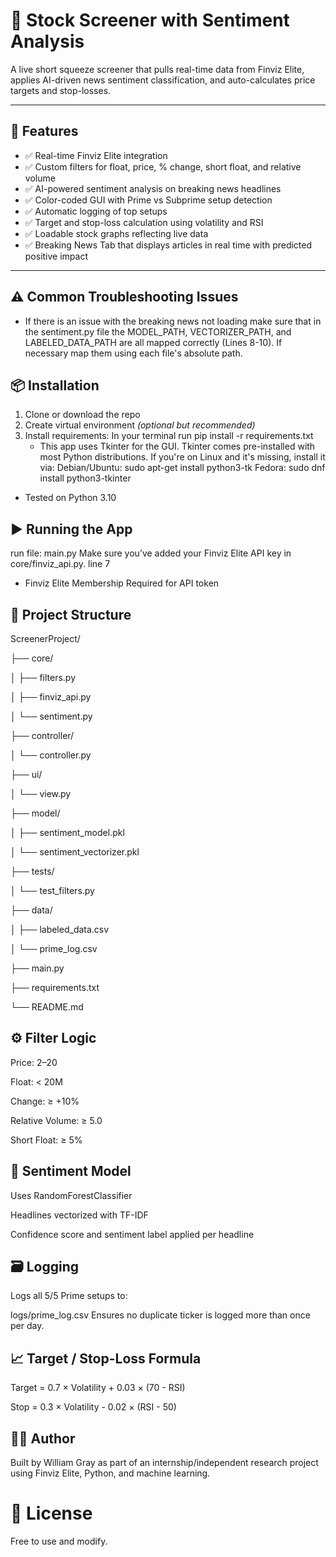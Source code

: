 # 🧠 Stock Screener with Sentiment Analysis

A live short squeeze screener that pulls real-time data from Finviz Elite, applies AI-driven news sentiment classification, and auto-calculates price targets and stop-losses.

---

## 🚀 Features

- ✅ Real-time Finviz Elite integration
- ✅ Custom filters for float, price, % change, short float, and relative volume
- ✅ AI-powered sentiment analysis on breaking news headlines
- ✅ Color-coded GUI with Prime vs Subprime setup detection
- ✅ Automatic logging of top setups
- ✅ Target and stop-loss calculation using volatility and RSI
- ✅ Loadable stock graphs reflecting live data
- ✅ Breaking News Tab that displays articles in real time with predicted positive impact

---

## ⚠️ Common Troubleshooting Issues

- If there is an issue with the breaking news not loading make sure that in the sentiment.py file the MODEL_PATH, VECTORIZER_PATH, and LABELED_DATA_PATH are all mapped correctly (Lines 8-10). If necessary map them using each file's absolute path. 


## 📦 Installation

1. Clone or download the repo  
2. Create virtual environment *(optional but recommended)*  
3. Install requirements:
    In your terminal run
        pip install -r requirements.txt
    - This app uses Tkinter for the GUI. Tkinter comes pre-installed with most Python distributions.
    If you're on Linux and it's missing, install it via:
        Debian/Ubuntu: sudo apt-get install python3-tk
        Fedora: sudo dnf install python3-tkinter

- Tested on Python 3.10

## ▶️ Running the App

run file: main.py
    Make sure you’ve added your Finviz Elite API key in core/finviz_api.py. line 7

* Finviz Elite Membership Required for API token

## 📁 Project Structure

ScreenerProject/

├── core/

│       ├── filters.py

│       ├── finviz_api.py

│       └── sentiment.py

├── controller/

│       └── controller.py

├── ui/

│       └── view.py

├── model/

│       ├── sentiment_model.pkl

│       └── sentiment_vectorizer.pkl

├── tests/

│       └── test_filters.py

├── data/

│       ├── labeled_data.csv

│       └── prime_log.csv

├── main.py

├── requirements.txt

└── README.md


## ⚙️ Filter Logic
Price: $2–$20

Float: < 20M

Change: ≥ +10%

Relative Volume: ≥ 5.0

Short Float: ≥ 5%


## 🧠 Sentiment Model
Uses RandomForestClassifier

Headlines vectorized with TF-IDF

Confidence score and sentiment label applied per headline

## 🗃️ Logging
Logs all 5/5 Prime setups to:

logs/prime_log.csv
Ensures no duplicate ticker is logged more than once per day.

## 📈 Target / Stop-Loss Formula
Target = 0.7 × Volatility + 0.03 × (70 - RSI)

Stop = 0.3 × Volatility - 0.02 × (RSI - 50)

## 👨‍💻 Author
Built by William Gray as part of an internship/independent research project using Finviz Elite, Python, and machine learning.

# 📝 License
Free to use and modify.
